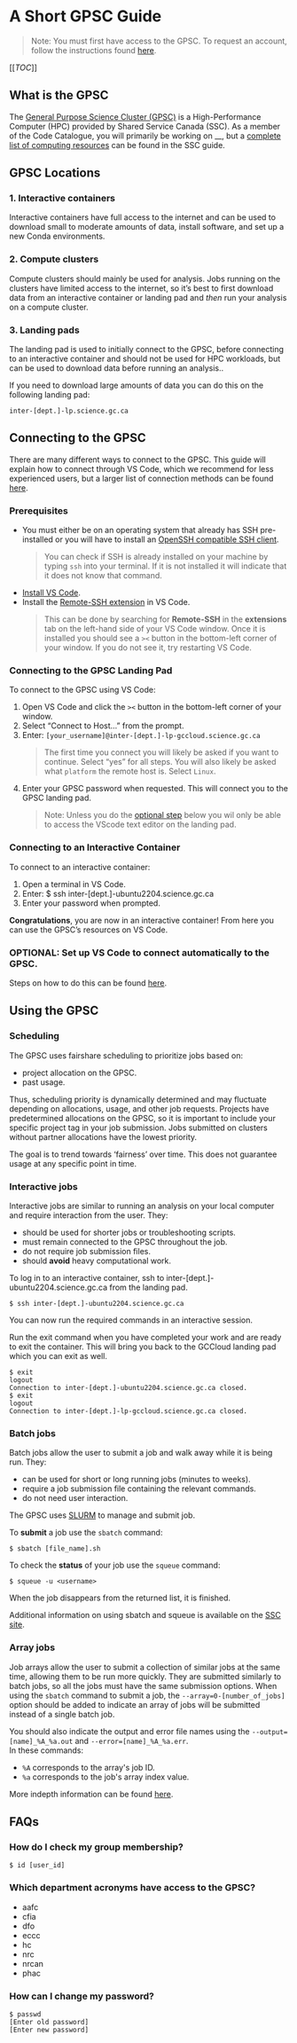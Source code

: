 # A Short GPSC Guide
> Note:
    You must first have access to the GPSC. To request an account, follow the instructions found [here](https://gcxgce.sharepoint.com/teams/1000645/SitePages/GPSC-Guides.aspx?OR=Teams-HL&CT=1708971900190&clickparams=eyJBcHBOYW1lIjoiVGVhbXMtRGVza3RvcCIsIkFwcFZlcnNpb24iOiIyNy8yNDAxMDQxNzUwNCIsIkhhc0ZlZGVyYXRlZFVzZXIiOmZhbHNlfQ%3D%3D#fill-out-account-request-form).  

[[_TOC_]]

## What is the GPSC
The [General Purpose Science Cluster (GPSC)](https://portal.science.gc.ca/confluence/) is a High-Performance Computer (HPC) provided by Shared Service Canada (SSC). As a member of the Code Catalogue, you will primarily be working on __, but a [complete list of computing resources](https://portal.science.gc.ca/confluence/display/SCIDOCS/Compute+Resources) can be found in the SSC guide.

## GPSC Locations
### 1. Interactive containers
Interactive containers have full access to the internet and can be used to download small to moderate amounts of data, install software, and set up a new Conda environments.

### 2. Compute clusters
Compute clusters should mainly be used for analysis. Jobs running on the clusters have limited access to the internet, so it’s best to first download data from an interactive container or landing pad and *then* run your analysis on a compute cluster.

### 3. Landing pads
The landing pad is used to initially connect to the GPSC, before connecting to an interactive container and should not be used for HPC workloads, but can be used to download data before running an analysis..  

If you need to download large amounts of data you can do this on the following landing pad:

    inter-[dept.]-lp.science.gc.ca

## Connecting to the GPSC
There are many different ways to connect to the GPSC. This guide will explain how to connect through VS Code, which we recommend for less experienced users, but a larger list of connection methods can be found [here](https://gcxgce.sharepoint.com/teams/1000645/SitePages/GPSC-Guides.aspx?OR=Teams-HL&CT=1708971900190&clickparams=eyJBcHBOYW1lIjoiVGVhbXMtRGVza3RvcCIsIkFwcFZlcnNpb24iOiIyNy8yNDAxMDQxNzUwNCIsIkhhc0ZlZGVyYXRlZFVzZXIiOmZhbHNlfQ%3D%3D#connecting-to-the-gpsc).  

### Prerequisites
- You must either be on an operating system that already has SSH pre-installed or you will have to install an [OpenSSH compatible SSH client](https://code.visualstudio.com/docs/remote/troubleshooting#_installing-a-supported-ssh-client).  
    > You can check if SSH is already installed on your machine by typing `ssh` into your terminal. If it is not installed it will indicate that it does not know that command.  
- [Install VS Code](https://code.visualstudio.com/).
- Install the [Remote-SSH extension](https://marketplace.visualstudio.com/items?itemName=ms-vscode-remote.remote-ssh) in VS Code.
    > This can be done by searching for **Remote-SSH** in the **extensions** tab on the left-hand side of your VS Code window. Once it is installed you should see a `><` button in the bottom-left corner of your window. If you do not see it, try restarting VS Code.  

### Connecting to the GPSC Landing Pad
To connect to the GPSC using VS Code:
1. Open VS Code and click the `><` button in the bottom-left corner of your window.
2. Select “Connect to Host…” from the prompt.
3. Enter: `[your_username]@inter-[dept.]-lp-gccloud.science.gc.ca`
    >The first time you connect you will likely be asked if you want to continue. Select “yes” for all steps. You will also likely be asked what `platform` the remote host is. Select `Linux`.
4. Enter your GPSC password when requested.
This will connect you to the GPSC landing pad.  
    > Note: Unless you do the [optional step](#optional-set-up-vs-code-to-connect-automatically-to-the-gpsc) below you wil only be able to access the VScode text editor on the landing pad.
### Connecting to an Interactive Container
To connect to an interactive container:
1. Open a terminal in VS Code.
2. Enter:
    $ ssh inter-[dept.]-ubuntu2204.science.gc.ca
3. Enter your password when prompted.  

**Congratulations**, you are now in an interactive container! From here you can use the GPSC’s resources on VS Code.

### OPTIONAL: Set up VS Code to connect automatically to the GPSC. 
Steps on how to do this can be found [here](https://gcxgce.sharepoint.com/teams/1000645/SitePages/GPSC-Guides.aspx?OR=Teams-HL&CT=1708971900190&clickparams=eyJBcHBOYW1lIjoiVGVhbXMtRGVza3RvcCIsIkFwcFZlcnNpb24iOiIyNy8yNDAxMDQxNzUwNCIsIkhhc0ZlZGVyYXRlZFVzZXIiOmZhbHNlfQ%3D%3D#connecting-to-the-gpsc).

## Using the GPSC
### Scheduling
The GPSC uses fairshare scheduling to prioritize jobs based on:  
- project allocation on the GPSC.  
- past usage.  

Thus, scheduling priority is dynamically determined and may fluctuate depending on allocations, usage, and other job requests. Projects have predetermined allocations on the GPSC, so it is important to include your specific project tag in your job submission. Jobs submitted on clusters without partner allocations have the lowest priority. 

The goal is to trend towards ‘fairness’ over time. This does not guarantee usage at any specific point in time.  

### Interactive jobs
Interactive jobs are similar to running an analysis on your local computer and require interaction from the user. They:
- should be used for shorter jobs or troubleshooting scripts.
- must remain connected to the GPSC throughout the job.
- do not require job submission files.
- should **avoid** heavy computational work.

To log in to an interactive container, ssh to inter-[dept.]-ubuntu2204.science.gc.ca from the landing pad.

    $ ssh inter-[dept.]-ubuntu2204.science.gc.ca

You can now run the required commands in an interactive session.

Run the exit command when you have completed your work and are ready to exit the container. This will bring you back to the GCCloud landing pad which you can exit as well.

    $ exit
    logout
    Connection to inter-[dept.]-ubuntu2204.science.gc.ca closed.
    $ exit   
    logout
    Connection to inter-[dept.]-lp-gccloud.science.gc.ca closed.

### Batch jobs
Batch jobs allow the user to submit a job and walk away while it is being run. They:
- can be used for short or long running jobs (minutes to weeks).
- require a job submission file containing the relevant commands.
- do not need user interaction.

The GPSC uses [SLURM](https://slurm.schedmd.com/documentation.html) to manage and submit job.  

To **submit** a job use the `sbatch` command:  
    
    $ sbatch [file_name].sh

To check the **status** of your job use the `squeue` command:  
   
    $ squeue -u <username>  
When the job disappears from the returned list, it is finished.

Additional information on using sbatch and squeue is available on the [SSC site](https://portal.science.gc.ca/confluence/display/SCIDOCS/Quick+Start+to+Using+Linux+Clusters+With+SLURM).

### Array jobs 
Job arrays allow the user to submit a collection of similar jobs at the same time, allowing them to be run more quickly. They are submitted similarly to batch jobs, so all the jobs must have the same submission options. When using the `sbatch` command to submit a job, the `--array=0-[number_of_jobs]` option should be added to indicate an array of jobs will be submitted instead of a single batch job. 

You should also indicate the output and error file names using the `--output=[name]_%A_%a.out` and `--error=[name]_%A_%a.err`.  
In these commands:
- `%A` corresponds to the array's job ID.
- `%a` corresponds to the job's array index value.  

More indepth information can be found [here](https://slurm.schedmd.com/job_array.html).

## FAQs
### How do I check my group membership?

    $ id [user_id]

### Which department acronyms have access to the GPSC?
- aafc
- cfia
- dfo
- eccc
- hc
- nrc
- nrcan
- phac

### How can I change my password?

    $ passwd
    [Enter old password]
    [Enter new password]

